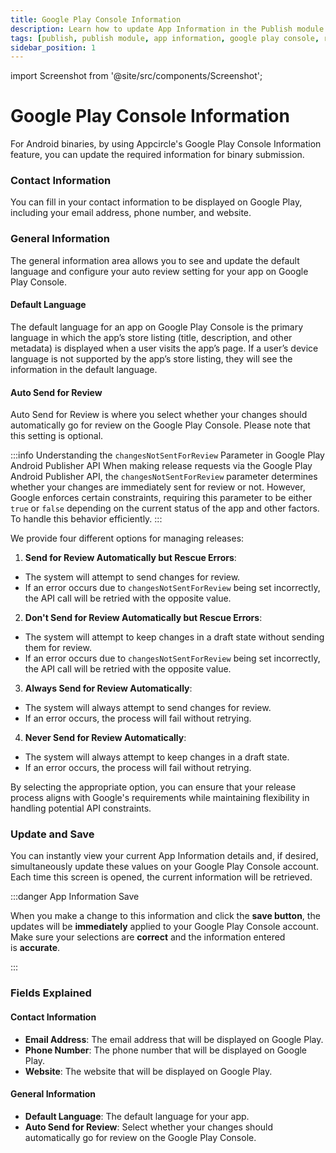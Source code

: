 ```yaml
---
title: Google Play Console Information
description: Learn how to update App Information in the Publish module of Appcircle for Google Play Console
tags: [publish, publish module, app information, google play console, review]
sidebar_position: 1
---
```


import Screenshot from '@site/src/components/Screenshot';

# Google Play Console Information

For Android binaries, by using Appcircle's Google Play Console Information feature, you can update the required information for binary submission.

<Screenshot url='https://cdn.appcircle.io/docs/assets/SP-236.png' />

### Contact Information

You can fill in your contact information to be displayed on Google Play, including your email address, phone number, and website.

<Screenshot url='https://cdn.appcircle.io/docs/assets/SP-236-2.png' />

### General Information

The general information area allows you to see and update the default language and configure your auto review setting for your app on Google Play Console.

#### Default Language

The default language for an app on Google Play Console is the primary language in which the app’s store listing (title, description, and other metadata) is displayed when a user visits the app’s page. If a user’s device language is not supported by the app’s store listing, they will see the information in the default language.

<Screenshot url='https://cdn.appcircle.io/docs/assets/BE5649-info.png' />

#### Auto Send for Review

Auto Send for Review is where you select whether your changes should automatically go for review on the Google Play Console. Please note that this setting is optional.

:::info Understanding the `changesNotSentForReview` Parameter in Google Play Android Publisher API
When making release requests via the Google Play Android Publisher API, the `changesNotSentForReview` parameter determines whether your changes are immediately sent for review or not. However, Google enforces certain constraints, requiring this parameter to be either `true` or `false` depending on the current status of the app and other factors. To handle this behavior efficiently.
:::

We provide four different options for managing releases:

1. **Send for Review Automatically but Rescue Errors**: 
- The system will attempt to send changes for review. 
- If an error occurs due to `changesNotSentForReview` being set incorrectly, the API call will be retried with the opposite value.

2. **Don't Send for Review Automatically but Rescue Errors**: 
- The system will attempt to keep changes in a draft state without sending them for review.
- If an error occurs due to `changesNotSentForReview` being set incorrectly, the API call will be retried with the opposite value.

3. **Always Send for Review Automatically**: 
- The system will always attempt to send changes for review.
- If an error occurs, the process will fail without retrying.

4. **Never Send for Review Automatically**: 
- The system will always attempt to keep changes in a draft state.
- If an error occurs, the process will fail without retrying.

By selecting the appropriate option, you can ensure that your release process aligns with Google's requirements while maintaining flexibility in handling potential API constraints.

<Screenshot url='https://cdn.appcircle.io/docs/assets/BE5649-info2.png' />

### Update and Save

You can instantly view your current App Information details and, if desired, simultaneously update these values on your Google Play Console account. Each time this screen is opened, the current information will be retrieved.

<Screenshot url='https://cdn.appcircle.io/docs/assets/SP-236-3.png' />

:::danger App Information Save

When you make a change to this information and click the **save button**, the updates will be **immediately** applied to your Google Play Console account. Make sure your selections are **correct** and the information entered is **accurate**.

:::

### Fields Explained

#### Contact Information

- **Email Address**: The email address that will be displayed on Google Play.
- **Phone Number**: The phone number that will be displayed on Google Play.
- **Website**: The website that will be displayed on Google Play.

#### General Information

- **Default Language**: The default language for your app.
- **Auto Send for Review**: Select whether your changes should automatically go for review on the Google Play Console.